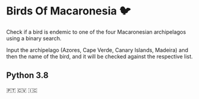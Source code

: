 # Birds Of Macaronesia :bird:
Check if a bird is endemic to one of the four Macaronesian archipelagos using a binary search. 

Input the archipelago (Azores, Cape Verde, Canary Islands, Madeira) and then the name of the bird, and it will be checked against the respective list.

## Python 3.8

:portugal: :cape_verde: :canary_islands:
